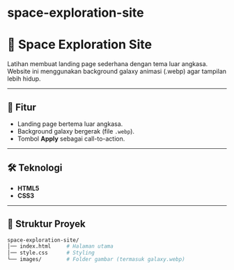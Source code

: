 # space-exploration-site

# 🚀 Space Exploration Site  

Latihan membuat landing page sederhana dengan tema luar angkasa. Website ini menggunakan background galaxy animasi (.webp) agar tampilan lebih hidup.  

---

## 🌌 Fitur  
- Landing page bertema luar angkasa.  
- Background galaxy bergerak (file `.webp`).  
- Tombol **Apply** sebagai call-to-action.  

---

## 🛠️ Teknologi  
- **HTML5**  
- **CSS3**  

---

## 📂 Struktur Proyek  
```bash
space-exploration-site/
│── index.html     # Halaman utama
│── style.css      # Styling
└── images/        # Folder gambar (termasuk galaxy.webp)
